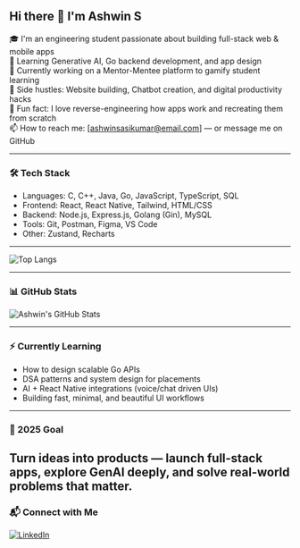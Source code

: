 ## Hi there 👋 I'm Ashwin S

🎓 I'm an engineering student passionate about building full-stack web & mobile apps  
🧠 Learning Generative AI, Go backend development, and app design  
🚀 Currently working on a Mentor-Mentee platform to gamify student learning  
📱 Side hustles: Website building, Chatbot creation, and digital productivity hacks  
🧩 Fun fact: I love reverse-engineering how apps work and recreating them from scratch  
📫 How to reach me: [ashwinsasikumar@email.com] — or message me on GitHub

---

### 🛠️ Tech Stack
- Languages: C, C++, Java, Go, JavaScript, TypeScript, SQL  
- Frontend: React, React Native, Tailwind, HTML/CSS  
- Backend: Node.js, Express.js, Golang (Gin), MySQL  
- Tools: Git, Postman, Figma, VS Code
- Other: Zustand, Recharts

---

![Top Langs](https://github-readme-stats.vercel.app/api/top-langs/?username=ashwinsasikumar&layout=compact&theme=tokyonight)

---

### 📊 GitHub Stats
![Ashwin's GitHub Stats](https://github-readme-stats.vercel.app/api?username=ashwinsasikumar&show_icons=true&theme=tokyonight)

---

### ⚡ Currently Learning
- How to design scalable Go APIs  
- DSA patterns and system design for placements  
- AI + React Native integrations (voice/chat driven UIs)  
- Building fast, minimal, and beautiful UI workflows

---
### 🎯 2025 Goal
Turn ideas into products — launch full-stack apps, explore GenAI deeply, and solve real-world problems that matter.
---
### 📬 Connect with Me

[![LinkedIn](https://img.shields.io/badge/LinkedIn-blue?style=for-the-badge&logo=linkedin)](https://linkedin.com/in/ashwinsasikumar2006)  
